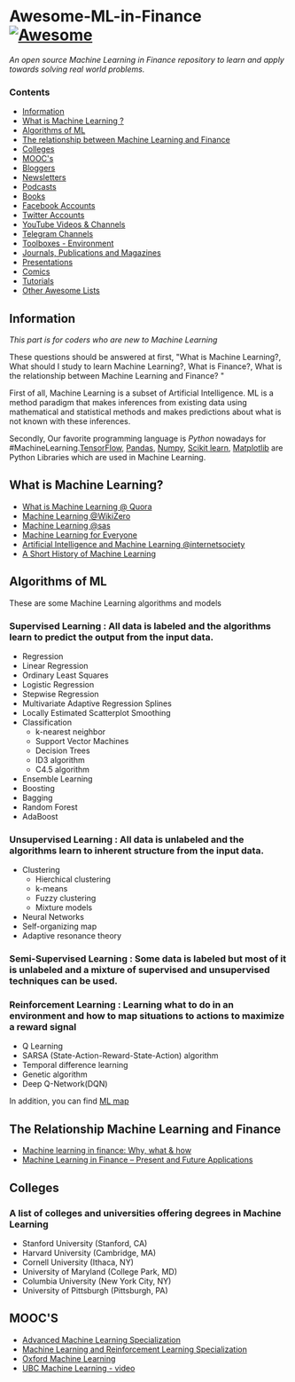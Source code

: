 # Awesome-ML-in-Finance [![Awesome](https://cdn.rawgit.com/sindresorhus/awesome/d7305f38d29fed78fa85652e3a63e154dd8e8829/media/badge.svg)](https://github.com/sindresorhus/awesome)


*An open source Machine Learning in Finance repository to learn and apply towards solving real world problems.*

### Contents

* [Information](#information)
* [What is Machine Learning ?](#what-is-machine-learning)
* [Algorithms of ML](#algorithms-of-ml)
* [The relationship between Machine Learning and Finance](#the-relationship-between-machine-learning-and-finance)
* [Colleges](#colloges)
* [MOOC's](#moocs)
* [Bloggers](#bloggers)
* [Newsletters](#newsletters)
* [Podcasts](#podcasts)
* [Books](#books)
* [Facebook Accounts](#facebook-accounts)
* [Twitter Accounts ](#twitter-accounts )
* [YouTube Videos & Channels](#youtube-videos--channels)
* [Telegram Channels ](#telegram-channels)
* [Toolboxes - Environment](#toolboxes---environment)
* [Journals, Publications and Magazines](#journals-publications-and-magazines)
* [Presentations](#presentations)
* [Comics](#comics)
* [Tutorials](#tutorials)
* [Other Awesome Lists](#other-awesome-lists)

## Information

*This part is for coders who are new to Machine Learning*

These questions should be answered at first, "What is Machine Learning?, What should I study to learn Machine Learning?, What is Finance?, What is the relationship between Machine Learning and Finance? "

First of all, Machine Learning is a subset of Artificial Intelligence. ML is a method paradigm that makes inferences from existing data using mathematical and statistical methods and makes predictions about what is not known with these inferences.

Secondly, Our favorite programming language is *Python* nowadays for #MachineLearning.[TensorFlow](https://www.tensorflow.org/), [Pandas](http://pandas.pydata.org/), [Numpy](https://www.numpy.org/), [Scikit learn](https://scikit-learn.org/stable/), [Matplotlib](https://matplotlib.org/) are Python Libraries which are used in Machine Learning.


## What is Machine Learning?

* [What is Machine Learning @ Quora](https://www.quora.com/What-is-machine-learning-4)
* [Machine Learning @WikiZero](https://www.wikizero.com/en/Machine_learning)
* [Machine Learning @sas](https://www.sas.com/tr_tr/insights/analytics/machine-learning.html#machine-learning-today-world)
* [Machine Learning for Everyone](https://vas3k.com/blog/machine_learning/)
* [Artificial Intelligence and Machine Learning @internetsociety](https://www.internetsociety.org/resources/doc/2017/artificial-intelligence-and-machine-learning-policy-paper/?gclid=CjwKCAjwx_boBRA9EiwA4kIELn_Zx8LxppkZt0l8Dh6icxteCbz-fMEU-QgpATf8Xtjp1K7XU7v2YBoC4EgQAvD_BwE)
* [A Short History of Machine Learning](https://www.forbes.com/sites/bernardmarr/2016/02/19/a-short-history-of-machine-learning-every-manager-should-read/#401adda515e7)


## Algorithms of ML

These are some Machine Learning algorithms and models

### Supervised Learning : All data is labeled and the algorithms learn to predict the output from the input data.
- Regression
 - Linear Regression 
 - Ordinary Least Squares
 - Logistic Regression
 - Stepwise Regression
 - Multivariate Adaptive Regression Splines 
  - Locally Estimated Scatterplot Smoothing 
- Classification
  - k-nearest neighbor
  - Support Vector Machines
  - Decision Trees 
   - ID3 algorithm
   - C4.5 algorithm
- Ensemble Learning
 - Boosting
 - Bagging
 - Random Forest
 - AdaBoost

### Unsupervised Learning : All data is unlabeled and the algorithms learn to inherent structure from the input data.
- Clustering
  - Hierchical clustering
  - k-means
  - Fuzzy clustering
  - Mixture models
- Neural Networks
 - Self-organizing map
 - Adaptive resonance theory
 
### Semi-Supervised Learning : Some data is labeled but most of it is unlabeled and a mixture of supervised and unsupervised techniques can be used.

### Reinforcement Learning : Learning what to do in an environment and how to map situations to actions to maximize a reward signal
- Q Learning
- SARSA (State-Action-Reward-State-Action) algorithm
- Temporal difference learning
- Genetic algorithm
- Deep Q-Network(DQN)

In addition, you can find [ML map](https://github.com/trekhleb/homemade-machine-learning/blob/master/images/machine-learning-map.png)

## The Relationship Machine Learning and Finance 

* [Machine learning in finance: Why, what & how](https://towardsdatascience.com/machine-learning-in-finance-why-what-how-d524a2357b56)
* [Machine Learning in Finance – Present and Future Applications](https://emerj.com/ai-sector-overviews/machine-learning-in-finance/)

## Colleges

### A list of colleges and universities offering degrees in Machine Learning

 * Stanford University (Stanford, CA)
 * Harvard University (Cambridge, MA)
 * Cornell University (Ithaca, NY)
 * University of Maryland (College Park, MD)
 * Columbia University (New York City, NY)
 * University of Pittsburgh (Pittsburgh, PA)


## MOOC'S

* [Advanced Machine Learning Specialization](https://www.coursera.org/specializations/aml)
* [Machine Learning and Reinforcement Learning Specialization]( https://www.coursera.org/learn/guided-tour-machine-learning-finance)
* [Oxford Machine Learning](http://www.cs.ox.ac.uk/activities/machinelearning/)
* [UBC Machine Learning - video](http://www.cs.ubc.ca/~nando/540-2013/lectures.html)
